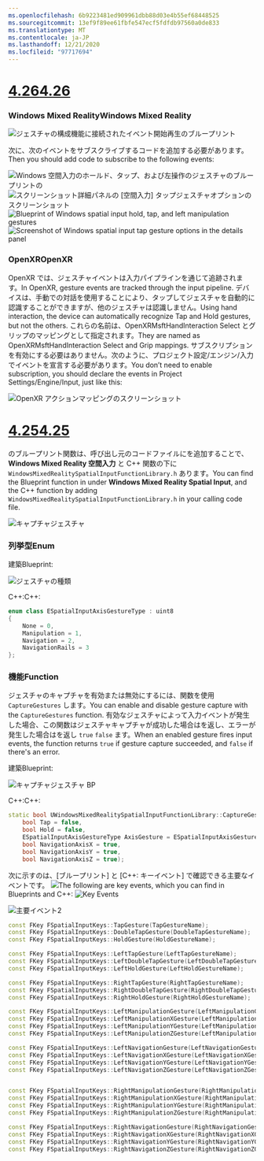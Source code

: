```yaml
---
ms.openlocfilehash: 6b9223481ed909961dbb88d03e4b55ef68448525
ms.sourcegitcommit: 13ef9f89ee61fbfe547ecf5fdfdb97560a0de833
ms.translationtype: MT
ms.contentlocale: ja-JP
ms.lasthandoff: 12/21/2020
ms.locfileid: "97717694"
---
```

# <a name="426"></a>[<span data-ttu-id="de455-101">4.26</span><span class="sxs-lookup"><span data-stu-id="de455-101">4.26</span></span>](#tab/426)

### <a name="windows-mixed-reality"></a><span data-ttu-id="de455-102">Windows Mixed Reality</span><span class="sxs-lookup"><span data-stu-id="de455-102">Windows Mixed Reality</span></span>

![ジェスチャの構成機能に接続されたイベント開始再生のブループリント](../images/unreal-hand-tracking-img-09.png)

<span data-ttu-id="de455-104">次に、次のイベントをサブスクライブするコードを追加する必要があります。</span><span class="sxs-lookup"><span data-stu-id="de455-104">Then you should add code to subscribe to the following events:</span></span>

<span data-ttu-id="de455-105">![Windows 空間入力のホールド、タップ、および左操作のジェスチャのブループリントの ](../images/unreal/key-events.png)
 ![ スクリーンショット詳細パネルの [空間入力] タップジェスチャオプションのスクリーンショット](../images/unreal/key-events2.png)</span><span class="sxs-lookup"><span data-stu-id="de455-105">![Blueprint of Windows spatial input hold, tap, and left manipulation gestures](../images/unreal/key-events.png)
![Screenshot of Windows spatial input tap gesture options in the details panel](../images/unreal/key-events2.png)</span></span>

### <a name="openxr"></a><span data-ttu-id="de455-106">OpenXR</span><span class="sxs-lookup"><span data-stu-id="de455-106">OpenXR</span></span>

<span data-ttu-id="de455-107">OpenXR では、ジェスチャイベントは入力パイプラインを通じて追跡されます。</span><span class="sxs-lookup"><span data-stu-id="de455-107">In OpenXR, gesture events are tracked through the input pipeline.</span></span> <span data-ttu-id="de455-108">デバイスは、手動での対話を使用することにより、タップしてジェスチャを自動的に認識することができますが、他のジェスチャは認識しません。</span><span class="sxs-lookup"><span data-stu-id="de455-108">Using hand interaction, the device can automatically recognize Tap and Hold gestures, but not the others.</span></span> <span data-ttu-id="de455-109">これらの名前は、OpenXRMsftHandInteraction Select とグリップのマッピングとして指定されます。</span><span class="sxs-lookup"><span data-stu-id="de455-109">They are named as OpenXRMsftHandInteraction Select and Grip mappings.</span></span> <span data-ttu-id="de455-110">サブスクリプションを有効にする必要はありません。次のように、プロジェクト設定/エンジン/入力でイベントを宣言する必要があります。</span><span class="sxs-lookup"><span data-stu-id="de455-110">You don’t need to enable subscription, you should declare the events in Project Settings/Engine/Input, just like this:</span></span>

![OpenXR アクションマッピングのスクリーンショット](../images/unreal-hand-tracking-img-12.png)

# <a name="425"></a>[<span data-ttu-id="de455-112">4.25</span><span class="sxs-lookup"><span data-stu-id="de455-112">4.25</span></span>](#tab/425)

<span data-ttu-id="de455-113">のブループリント関数は、呼び出し元のコードファイルにを追加することで、 **Windows Mixed Reality 空間入力** と C++ 関数の下に `WindowsMixedRealitySpatialInputFunctionLibrary.h` あります。</span><span class="sxs-lookup"><span data-stu-id="de455-113">You can find the Blueprint function in under **Windows Mixed Reality Spatial Input**, and the C++ function by adding `WindowsMixedRealitySpatialInputFunctionLibrary.h` in your calling code file.</span></span>

![キャプチャジェスチャ](../images/unreal/capture-gestures.png)

### <a name="enum"></a><span data-ttu-id="de455-115">列挙型</span><span class="sxs-lookup"><span data-stu-id="de455-115">Enum</span></span>
<!-- Deprecated
The `ESPatialInputAxisGestureType` enum describes spatial axis gestures and are [fully documented](../../out-of-scope/deprecated/holograms-211.md).
-->
<span data-ttu-id="de455-116">建築</span><span class="sxs-lookup"><span data-stu-id="de455-116">Blueprint:</span></span>

![ジェスチャの種類](../images/unreal/gesture-type.png)

<span data-ttu-id="de455-118">C++:</span><span class="sxs-lookup"><span data-stu-id="de455-118">C++:</span></span>
```cpp
enum class ESpatialInputAxisGestureType : uint8
{
    None = 0,
    Manipulation = 1,
    Navigation = 2,
    NavigationRails = 3
};
```

### <a name="function"></a><span data-ttu-id="de455-119">機能</span><span class="sxs-lookup"><span data-stu-id="de455-119">Function</span></span>
<span data-ttu-id="de455-120">ジェスチャのキャプチャを有効または無効にするには、関数を使用 `CaptureGestures` します。</span><span class="sxs-lookup"><span data-stu-id="de455-120">You can enable and disable gesture capture with the `CaptureGestures` function.</span></span> <span data-ttu-id="de455-121">有効なジェスチャによって入力イベントが発生した場合、この関数はジェスチャキャプチャが成功した場合はを返し、エラーが発生した場合はを返し `true` `false` ます。</span><span class="sxs-lookup"><span data-stu-id="de455-121">When an enabled gesture fires input events, the function returns `true` if gesture capture succeeded, and `false` if there's an error.</span></span>

<span data-ttu-id="de455-122">建築</span><span class="sxs-lookup"><span data-stu-id="de455-122">Blueprint:</span></span>

![キャプチャジェスチャ BP](../images/unreal/capture-gestures-bp.png)

<span data-ttu-id="de455-124">C++:</span><span class="sxs-lookup"><span data-stu-id="de455-124">C++:</span></span>
```cpp
static bool UWindowsMixedRealitySpatialInputFunctionLibrary::CaptureGestures(
    bool Tap = false,
    bool Hold = false,
    ESpatialInputAxisGestureType AxisGesture = ESpatialInputAxisGestureType::None,
    bool NavigationAxisX = true,
    bool NavigationAxisY = true,
    bool NavigationAxisZ = true);
```

<span data-ttu-id="de455-125">次に示すのは、[ブループリント] と [C++: キーイベント] で確認できる主要なイベントです。 ![](../images/unreal/key-events.png)</span><span class="sxs-lookup"><span data-stu-id="de455-125">The following are key events, which you can find in Blueprints and C++: ![Key Events](../images/unreal/key-events.png)</span></span>

![主要イベント2](../images/unreal/key-events2.png)
```cpp
const FKey FSpatialInputKeys::TapGesture(TapGestureName);
const FKey FSpatialInputKeys::DoubleTapGesture(DoubleTapGestureName);
const FKey FSpatialInputKeys::HoldGesture(HoldGestureName);

const FKey FSpatialInputKeys::LeftTapGesture(LeftTapGestureName);
const FKey FSpatialInputKeys::LeftDoubleTapGesture(LeftDoubleTapGestureName);
const FKey FSpatialInputKeys::LeftHoldGesture(LeftHoldGestureName);

const FKey FSpatialInputKeys::RightTapGesture(RightTapGestureName);
const FKey FSpatialInputKeys::RightDoubleTapGesture(RightDoubleTapGestureName);
const FKey FSpatialInputKeys::RightHoldGesture(RightHoldGestureName);

const FKey FSpatialInputKeys::LeftManipulationGesture(LeftManipulationGestureName);
const FKey FSpatialInputKeys::LeftManipulationXGesture(LeftManipulationXGestureName);
const FKey FSpatialInputKeys::LeftManipulationYGesture(LeftManipulationYGestureName);
const FKey FSpatialInputKeys::LeftManipulationZGesture(LeftManipulationZGestureName);

const FKey FSpatialInputKeys::LeftNavigationGesture(LeftNavigationGestureName);
const FKey FSpatialInputKeys::LeftNavigationXGesture(LeftNavigationXGestureName);
const FKey FSpatialInputKeys::LeftNavigationYGesture(LeftNavigationYGestureName);
const FKey FSpatialInputKeys::LeftNavigationZGesture(LeftNavigationZGestureName);


const FKey FSpatialInputKeys::RightManipulationGesture(RightManipulationGestureName);
const FKey FSpatialInputKeys::RightManipulationXGesture(RightManipulationXGestureName);
const FKey FSpatialInputKeys::RightManipulationYGesture(RightManipulationYGestureName);
const FKey FSpatialInputKeys::RightManipulationZGesture(RightManipulationZGestureName);

const FKey FSpatialInputKeys::RightNavigationGesture(RightNavigationGestureName);
const FKey FSpatialInputKeys::RightNavigationXGesture(RightNavigationXGestureName);
const FKey FSpatialInputKeys::RightNavigationYGesture(RightNavigationYGestureName);
const FKey FSpatialInputKeys::RightNavigationZGesture(RightNavigationZGestureName);
```

